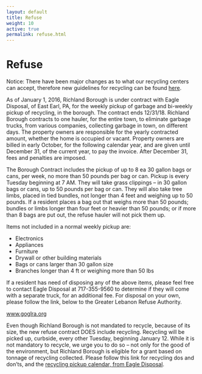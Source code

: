 ```yaml
---
layout: default
title: Refuse
weight: 10
active: true
permalink: refuse.html
---
```


<script src="//ajax.googleapis.com/ajax/libs/jquery/1.8.2/jquery.min.js"></script>
<script>
  mixpanel.track("Refuse Page");
</script>

# Refuse

<div class="alert alert-primary" role="alert">
  <i class="fa fa-exclamation-circle alert-primary" aria-hidden="true"></i>
  Notice: There have been major changes as to what our recycling centers
  can accept, therefore new guidelines for recycling can be found
  <a href="http://www.richlandborough.org/files/RevisedRecyclingFlyerasofJune2018.pdf">here</a>.
</div>

As of January 1, 2016, Richland Borough is under contract with Eagle Disposal, of East Earl, PA, for the weekly pickup of garbage and bi-weekly pickup of recycling, in the borough. The contract ends 12/31/18. Richland Borough contracts to one hauler, for the entire town, to eliminate garbage trucks, from various companies, collecting garbage in town, on different days. The property owners are responsible for the yearly contracted amount, whether the home is occupied or vacant. Property owners are billed in early October, for the following calendar year, and are given until December 31, of the current year, to pay the invoice. After December 31, fees and penalties are imposed.

The Borough Contract includes the pickup of up to 8 ea 30 gallon bags or cans, per week, no more than 50 pounds per bag or can. Pickup is every Tuesday beginning at 7 AM. They will take grass clippings – in 30 gallon bags or cans, up to 50 pounds per bag or can. They will also take tree limbs, placed in tied bundles, not longer than 4 feet and weighing up to 50 pounds. If a resident places a bag out that weighs more than 50 pounds; bundles or limbs longer than four feet or heavier than 50 pounds; or if more than 8 bags are put out, the refuse hauler will not pick them up.

Items not included in a normal weekly pickup are:

- Electronics
- Appliances
- Furniture
- Drywall or other building materials
- Bags or cans larger than 30 gallon size
- Branches longer than 4 ft or weighing more than 50 lbs

If a resident has need of disposing any of the above items, please feel free to contact Eagle Disposal at 717-355-9560 to determine if they will come with a separate truck, for an additional fee. For disposal on your own, please follow the link, below to the Greater Lebanon Refuse Authority.

www.goglra.org

Even though Richland Borough is not mandated to recycle, because of its size, the new refuse contract DOES include recycling. Recycling will be picked up, curbside, every other Tuesday, beginning January 12. While it is not mandatory to recycle, we urge you to do so – not only for the good of the environment, but Richland Borough is eligible for a grant based on tonnage of recycling collected. Please follow this link for recycling dos and don’ts, and the [recycling pickup calendar, from Eagle Disposal](http://www.richlandborough.org/files/flyer.pdf).
